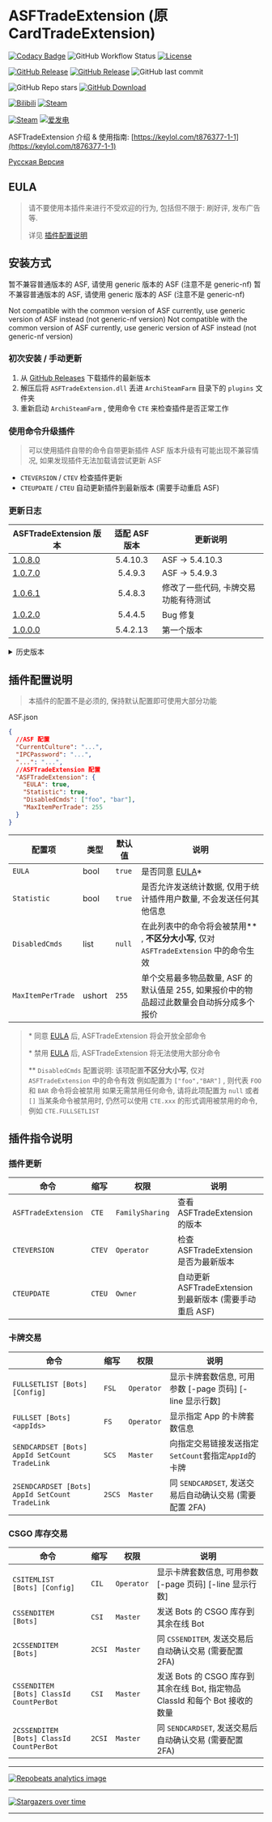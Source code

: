 # ASFTradeExtension (原 CardTradeExtension)

[![Codacy Badge](https://app.codacy.com/project/badge/Grade/45b50288f8b14ebda915ed89e0382648)](https://www.codacy.com/gh/chr233/ASFTradeExtension/dashboard)
![GitHub Workflow Status](https://img.shields.io/github/actions/workflow/status/chr233/ASFTradeExtension/autobuild.yml?logo=github)
[![License](https://img.shields.io/github/license/chr233/ASFTradeExtension?logo=apache)](https://github.com/chr233/ASFTradeExtension/blob/master/license)

[![GitHub Release](https://img.shields.io/github/v/release/chr233/ASFTradeExtension?logo=github)](https://github.com/chr233/ASFTradeExtension/releases)
[![GitHub Release](https://img.shields.io/github/v/release/chr233/ASFTradeExtension?include_prereleases&label=pre-release&logo=github)](https://github.com/chr233/ASFTradeExtension/releases)
![GitHub last commit](https://img.shields.io/github/last-commit/chr233/ASFTradeExtension?logo=github)

![GitHub Repo stars](https://img.shields.io/github/stars/chr233/ASFTradeExtension?logo=github)
[![GitHub Download](https://img.shields.io/github/downloads/chr233/ASFTradeExtension/total?logo=github)](https://img.shields.io/github/v/release/chr233/ASFTradeExtension)

[![Bilibili](https://img.shields.io/badge/bilibili-Chr__-00A2D8.svg?logo=bilibili)](https://space.bilibili.com/5805394)
[![Steam](https://img.shields.io/badge/steam-Chr__-1B2838.svg?logo=steam)](https://steamcommunity.com/id/Chr_)

[![Steam](https://img.shields.io/badge/steam-donate-1B2838.svg?logo=steam)](https://steamcommunity.com/tradeoffer/new/?partner=221260487&token=xgqMgL-i)
[![爱发电](https://img.shields.io/badge/爱发电-chr__-ea4aaa.svg?logo=github-sponsors)](https://afdian.net/@chr233)

ASFTradeExtension 介绍 & 使用指南: [https://keylol.com/t876377-1-1](https://keylol.com/t876377-1-1)

[Русская Версия](README.ru.md)

## EULA

> 请不要使用本插件来进行不受欢迎的行为, 包括但不限于: 刷好评, 发布广告 等.
>
> 详见 [插件配置说明](#插件配置说明)

## 安装方式

暂不兼容普通版本的 ASF, 请使用 generic 版本的 ASF (注意不是 generic-nf)
暂不兼容普通版本的 ASF, 请使用 generic 版本的 ASF (注意不是 generic-nf)

Not compatible with the common version of ASF currently, use generic version of ASF instead (not generic-nf version)
Not compatible with the common version of ASF currently, use generic version of ASF instead (not generic-nf version)

### 初次安装 / 手动更新

1. 从 [GitHub Releases](https://github.com/chr233/ASFTradeExtension/releases) 下载插件的最新版本
2. 解压后将 `ASFTradeExtension.dll` 丢进 `ArchiSteamFarm` 目录下的 `plugins` 文件夹
3. 重新启动 `ArchiSteamFarm` , 使用命令 `CTE` 来检查插件是否正常工作

### 使用命令升级插件

> 可以使用插件自带的命令自带更新插件
> ASF 版本升级有可能出现不兼容情况, 如果发现插件无法加载请尝试更新 ASF

- `CTEVERSION` / `CTEV` 检查插件更新
- `CTEUPDATE` / `CTEU` 自动更新插件到最新版本 (需要手动重启 ASF)

### 更新日志

| ASFTradeExtension 版本                                                      | 适配 ASF 版本 | 更新说明                             |
| --------------------------------------------------------------------------- | :-----------: | ------------------------------------ |
| [1.0.8.0](https://github.com/chr233/ASFTradeExtension/releases/tag/1.0.8.0) |   5.4.10.3    | ASF -> 5.4.10.3                      |
| [1.0.7.0](https://github.com/chr233/ASFTradeExtension/releases/tag/1.0.7.0) |    5.4.9.3    | ASF -> 5.4.9.3                       |
| [1.0.6.1](https://github.com/chr233/ASFTradeExtension/releases/tag/1.0.6.1) |    5.4.8.3    | 修改了一些代码, 卡牌交易功能有待测试 |
| [1.0.2.0](https://github.com/chr233/ASFTradeExtension/releases/tag/1.0.2.0) |    5.4.4.5    | Bug 修复                             |
| [1.0.0.0](https://github.com/chr233/ASFTradeExtension/releases/tag/1.0.0.0) |   5.4.2.13    | 第一个版本                           |

<details>
  <summary>历史版本</summary>

| ASFTradeExtension 版本 | 依赖 ASF 版本 | 5.3.1.2 | 5.3.2.4 | 5.4.0.3 | 5.4.1.11 |
| ---------------------- | :-----------: | :-----: | :-----: | :-----: | :------: |
| -                      |       -       |   ❌    |   ❌    |   ✔️    |    ✔️    |

</details>

## 插件配置说明

> 本插件的配置不是必须的, 保持默认配置即可使用大部分功能

ASF.json

```json
{
  //ASF 配置
  "CurrentCulture": "...",
  "IPCPassword": "...",
  "...": "...",
  //ASFTradeExtension 配置
  "ASFTradeExtension": {
    "EULA": true,
    "Statistic": true,
    "DisabledCmds": ["foo", "bar"],
    "MaxItemPerTrade": 255
  }
}
```

| 配置项            | 类型   | 默认值 | 说明                                                                                     |
| ----------------- | ------ | ------ | ---------------------------------------------------------------------------------------- |
| `EULA`            | bool   | `true` | 是否同意 [EULA](#EULA)\*                                                                 |
| `Statistic`       | bool   | `true` | 是否允许发送统计数据, 仅用于统计插件用户数量, 不会发送任何其他信息                       |
| `DisabledCmds`    | list   | `null` | 在此列表中的命令将会被禁用\*\* , **不区分大小写**, 仅对 `ASFTradeExtension` 中的命令生效 |
| `MaxItemPerTrade` | ushort | `255`  | 单个交易最多物品数量, ASF 的默认值是 255, 如果报价中的物品超过此数量会自动拆分成多个报价 |

> \* 同意 [EULA](#EULA) 后, ASFTradeExtension 将会开放全部命令
>
> \* 禁用 [EULA](#EULA) 后, ASFTradeExtension 将无法使用大部分命令
>
> \*\* `DisabledCmds` 配置说明: 该项配置**不区分大小写**, 仅对 `ASFTradeExtension` 中的命令有效
> 例如配置为 `["foo","BAR"]` , 则代表 `FOO` 和 `BAR` 命令将会被禁用
> 如果无需禁用任何命令, 请将此项配置为 `null` 或者 `[]`
> 当某条命令被禁用时, 仍然可以使用 `CTE.xxx` 的形式调用被禁用的命令, 例如 `CTE.FULLSETLIST`

## 插件指令说明

### 插件更新

| 命令                | 缩写   | 权限            | 说明                                                     |
| ------------------- | ------ | --------------- | -------------------------------------------------------- |
| `ASFTradeExtension` | `CTE`  | `FamilySharing` | 查看 ASFTradeExtension 的版本                            |
| `CTEVERSION`        | `CTEV` | `Operator`      | 检查 ASFTradeExtension 是否为最新版本                    |
| `CTEUPDATE`         | `CTEU` | `Owner`         | 自动更新 ASFTradeExtension 到最新版本 (需要手动重启 ASF) |

### 卡牌交易

| 命令                                           | 缩写   | 权限       | 说明                                                         |
| ---------------------------------------------- | ------ | ---------- | ------------------------------------------------------------ |
| `FULLSETLIST [Bots] [Config]`                  | `FSL`  | `Operator` | 显示卡牌套数信息, 可用参数 \[-page 页码\] \[-line 显示行数\] |
| `FULLSET [Bots] <appIds>`                      | `FS`   | `Operator` | 显示指定 App 的卡牌套数信息                                  |
| `SENDCARDSET [Bots] AppId SetCount TradeLink`  | `SCS`  | `Master`   | 向指定交易链接发送指定`SetCount`套指定`AppId`的卡牌          |
| `2SENDCARDSET [Bots] AppId SetCount TradeLink` | `2SCS` | `Master`   | 同 `SENDCARDSET`, 发送交易后自动确认交易 (需要配置 2FA)      |

### CSGO 库存交易

| 命令                                     | 缩写   | 权限       | 说明                                                                         |
| ---------------------------------------- | ------ | ---------- | ---------------------------------------------------------------------------- |
| `CSITEMLIST [Bots] [Config]`             | `CIL`  | `Operator` | 显示卡牌套数信息, 可用参数 \[-page 页码\] \[-line 显示行数\]                 |
| `CSSENDITEM [Bots]`                      | `CSI`  | `Master`   | 发送 Bots 的 CSGO 库存到其余在线 Bot                                         |
| `2CSSENDITEM [Bots]`                     | `2CSI` | `Master`   | 同 `CSSENDITEM`, 发送交易后自动确认交易 (需要配置 2FA)                       |
| `CSSENDITEM [Bots] ClassId CountPerBot`  | `CSI`  | `Master`   | 发送 Bots 的 CSGO 库存到其余在线 Bot, 指定物品 ClassId 和每个 Bot 接收的数量 |
| `2CSSENDITEM [Bots] ClassId CountPerBot` | `2CSI` | `Master`   | 同 `SENDCARDSET`, 发送交易后自动确认交易 (需要配置 2FA)                      |

---

[![Repobeats analytics image](https://repobeats.axiom.co/api/embed/c7bad85b243c7305a5de1fa591469f64125c4048.svg "Repobeats analytics image")](https://github.com/chr233/ASFTradeExtension/pulse)

---

[![Stargazers over time](https://starchart.cc/chr233/ASFTradeExtension.svg)](https://github.com/chr233/ASFTradeExtension/stargazers)

---
